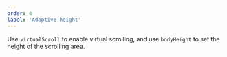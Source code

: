 ```yaml
---
order: 4
label: 'Adaptive height'
---
```


Use `virtualScroll` to enable virtual scrolling, and use `bodyHeight` to set the height of the scrolling area.
